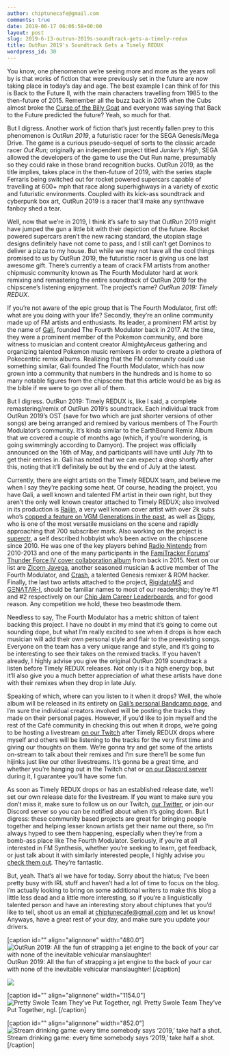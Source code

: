 ```yaml
---
author: chiptunecafe@gmail.com
comments: true
date: 2019-06-17 06:06:58+00:00
layout: post
slug: 2019-6-13-outrun-2019s-soundtrack-gets-a-timely-redux
title: OutRun 2019's Soundtrack Gets a Timely REDUX
wordpress_id: 30
---
```


You know, one phenomenon we’re seeing more and more as the years roll by is that works of fiction that were previously set in the future are now taking place in today’s day and age. The best example I can think of for this is Back to the Future II, with the main characters travelling from 1985 to the then-future of 2015. Remember all the buzz back in 2015 when the Cubs almost broke the [Curse of the Billy Goat](https://en.wikipedia.org/wiki/Curse_of_the_Billy_Goat) and everyone was saying that Back to the Future predicted the future? Yeah, so much for that.

But I digress. Another work of fiction that’s just recently fallen prey to this phenomenon is _OutRun 2019_, a futuristic racer for the SEGA Genesis/Mega Drive. The game is a curious pseudo-sequel of sorts to the classic arcade racer _Out Run_; originally an independent project titled _Junker’s High_, SEGA allowed the developers of the game to use the Out Run name, presumably so they could rake in those brand recognition bucks. OutRun 2019, as the title implies, takes place in the then-future of 2019, with the series staple Ferraris being switched out for rocket powered supercars capable of travelling at 600+ mph that race along superhighways in a variety of exotic and futuristic environments. Coupled with its kick-ass soundtrack and cyberpunk box art, OutRun 2019 is a racer that’ll make any synthwave fanboy shed a tear.

Well, now that we’re in 2019, I think it’s safe to say that OutRun 2019 might have jumped the gun a little bit with their depiction of the future. Rocket powered supercars aren’t the new racing standard, the utopian stage designs definitely have not come to pass, and I still can’t get Dominos to deliver a pizza to my house. But while we may not have all the cool things promised to us by OutRun 2019, the futuristic racer is giving us one last awesome gift. There’s currently a team of crack FM artists from another chipmusic community known as The Fourth Modulator hard at work remixing and remastering the entire soundtrack of OutRun 2019 for the chipscene’s listening enjoyment. The project’s name? _OutRun 2019: Timely REDUX_.

If you’re not aware of the epic group that is The Fourth Modulator, first off: what are you doing with your life? Secondly, they’re an online community made up of FM artists and enthusiasts. Its leader, a prominent FM artist by the name of [Gali](https://www.youtube.com/channel/UC5uzpyQ9U_2aCNpX-zpW7KQ), founded The Fourth Modulator back in 2017. At the time, they were a prominent member of the Pokemon community, and bore witness to musician and content creator AlmightyArceus gathering and organizing talented Pokemon music remixers in order to create a plethora of Pokecentric remix albums. Realizing that the FM community could use something similar, Gali founded The Fourth Modulator, which has now grown into a community that numbers in the hundreds and is home to so many notable figures from the chipscene that this article would be as big as the bible if we were to go over all of them.

But I digress. OutRun 2019: Timely REDUX is, like I said, a complete remastering/remix of OutRun 2019’s soundtrack. Each individual track from OutRun 2019’s OST (save for two which are just shorter versions of other songs) are being arranged and remixed by various members of The Fourth Modulator’s community. It’s kinda similar to the EarthBound Remix Album that we covered a couple of months ago (which, if you’re wondering, is going swimmingly according to Damyon). The project was officially announced on the 16th of May, and participants will have until July 7th to get their entries in. Gali has noted that we can expect a drop shortly after this, noting that it’ll definitely be out by the end of July at the latest.

Currently, there are eight artists on the Timely REDUX team, and believe me when I say they’re packing some heat. Of course, heading the project, you have Gali, a well known and  talented FM artist in their own right, but they aren’t the only well known creator attached to Timely REDUX; also involved in its production is [Raijin](https://www.youtube.com/channel/UCcB8NhLeGcq8_2GETpK4hew), a very well known cover artist with over 2k subs who’s [copped a feature on VGM Generations in the past](https://soundcloud.com/vgmgenerations/vgmg-remix-radio-ep-5), as well as [Dippy](https://www.youtube.com/channel/UCw2xCNQhuwpnfnf1-wfRefQ), who is one of the most versatile musicians on the scene and rapidly approaching that 700 subscriber mark. Also working on the project is [superctr](https://soundcloud.com/superctr), a self described hobbyist who’s been active on the chipscene since 2010. He was one of the key players behind [Radio Nintendo](http://radionintendo.com/history) from 2010-2013 and one of the many participants in the [FamiTracker Forums](http://forums.famitracker.com/)’ [Thunder Force IV cover collaboration album](https://famitracker.bandcamp.com/releases) from back in 2015. Next on our list are [Zicorn Javega](https://soundcloud.com/zicorn-javega), another seasoned musician & active member of The Fourth Modulator, and [Crash](https://www.youtube.com/user/Crash84), a talented Genesis remixer & ROM hacker. Finally, the last two artists attached to the project, [RigidatoMS](https://www.youtube.com/channel/UCl85g5j2ERbADAhTeiYVEOg) and [GΞNΛTΛR-I](https://www.youtube.com/channel/UCWkxKhiEDlyCP2kNx_w04Ig), should be familiar names to most of our readership; they’re #1 and #2 respectively on our [Chip Jam Career Leaderboards](/chip-jam-leaderboards), and for good reason. Any competition we hold, these two beastmode them.

Needless to say, The Fourth Modulator has a metric shitton of talent backing this project. I have no doubt in my mind that it’s going to come out sounding dope, but what I’m really excited to see when it drops is how each musician will add their own personal style and flair to the preexisting songs. Everyone on the team has a very unique range and style, and it’s going to be interesting to see their takes on the remixed tracks. If you haven’t already, I highly advise you give the original OutRun 2019 soundtrack a listen before Timely REDUX releases. Not only is it a high energy bop, but it’ll also give you a much better appreciation of what these artists have done with their remixes when they drop in late July.

Speaking of which, where can you listen to it when it drops? Well, the whole album will be released in its entirety on [Gali’s personal Bandcamp page](https://galimercury.bandcamp.com/), and I’m sure the individual creators involved will be posting the tracks they made on their personal pages. However, if you’d like to join myself and the rest of the Café community in checking this out when it drops, we’re going to be hosting a livestream [on our Twitch](https://www.twitch.tv/chiptunecafe) after Timely REDUX drops where myself and others will be listening to the tracks for the very first time and giving our thoughts on them. We’re gonna try and get some of the artists on-stream to talk about their remixes and I’m sure there’ll be some fun hijinks just like our other livestreams. It’s gonna be a great time, and whether you’re hanging out in the Twitch chat or [on our Discord server](https://discord.gg/dpHG83b) during it, I guarantee you’ll have some fun.

As soon as Timely REDUX drops or has an established release date, we’ll set our own release date for the livestream. If you want to make sure you don’t miss it, make sure to follow us on our Twitch, [our Twitter](https://twitter.com/ChiptuneCafe), or join our Discord server so you can be notified about when it’s going down. But I digress: these community based projects are great for bringing people together and helping lesser known artists get their name out there, so I’m always hyped to see them happening, especially when they’re from a bomb-ass place like The Fourth Modulator. Seriously, if you’re at all interested in FM Synthesis, whether you’re seeking to learn, get feedback, or just talk about it with similarly interested people, I highly advise you [check them out](https://discord.gg/YSrKvg7). They’re fantastic.

But, yeah. That’s all we have for today. Sorry about the hiatus; I’ve been pretty busy with IRL stuff and haven’t had a lot of time to focus on the blog. I’m actually looking to bring on some additional writers to make this blog a little less dead and a little more interesting, so if you’re a linguistically talented person and have an interesting story about chiptunes that you’d like to tell, shoot us an email at [chiptunecafe@gmail.com](mailto:chiptunecafe@gmail.com) and let us know! Anyways, have a great rest of your day, and make sure you update your drivers.



[caption id="" align="alignnone" width="480.0"]![ OutRun 2019: All the fun of strapping a jet engine to the back of your car with none of the inevitable vehicular manslaughter! ](https://images.squarespace-cdn.com/content/v1/5bfb3cac1aef1da317d0f89a/1560425836221-LDPFM2IUE94FKYKN4XVS/ke17ZwdGBToddI8pDm48kNKU_v8gJAcxDrmB-soKvj1Zw-zPPgdn4jUwVcJE1ZvWEtT5uBSRWt4vQZAgTJucoTqqXjS3CfNDSuuf31e0tVH7wdpQi_gwH_-rfgB8xc3aCDYU5QsKfHvKofLxtwAwA5XleA9PsoOHujT9UMkA80c/hqdefault.jpg?format=original)  OutRun 2019: All the fun of strapping a jet engine to the back of your car with none of the inevitable vehicular manslaughter! [/caption] 




![](https://images.squarespace-cdn.com/content/v1/5bfb3cac1aef1da317d0f89a/1560427881442-Y8UP1GD75BXIM8FENSLG/ke17ZwdGBToddI8pDm48kGo9VVSwEi3Eutt7252enl5Zw-zPPgdn4jUwVcJE1ZvWQUxwkmyExglNqGp0IvTJZamWLI2zvYWH8K3-s_4yszcp2ryTI0HqTOaaUohrI8PIw1fRaewQwuLfTfpTsTn2TABOHYKlmeNJb1VI3tpCj2o/The_Fourth_Modulator_Logo.png?format=original)









[caption id="" align="alignnone" width="1154.0"]![ Pretty Swole Team They’ve Put Together, ngl. ](https://images.squarespace-cdn.com/content/v1/5bfb3cac1aef1da317d0f89a/1560427689040-958UL0T1ZLE2KCIC3KS9/ke17ZwdGBToddI8pDm48kBiYvS2z75X967fpXOjSm0MUqsxRUqqbr1mOJYKfIPR7LoDQ9mXPOjoJoqy81S2I8N_N4V1vUb5AoIIIbLZhVYxCRW4BPu10St3TBAUQYVKcYImoA4CsWmT0Swjj6XHyQLpgNRsqCt_1BanbQnq2M0NIZTLIBDyjgZXc-9T21WK0/team.png?format=original)  Pretty Swole Team They’ve Put Together, ngl. [/caption] 









[caption id="" align="alignnone" width="852.0"]![ Stream drinking game: every time somebody says ‘2019,’ take half a shot. ](https://images.squarespace-cdn.com/content/v1/5bfb3cac1aef1da317d0f89a/1560428526295-F21I9F7L4WNU4JO3VQCO/ke17ZwdGBToddI8pDm48kHmsQLiNe_wraAMD99sZxV9Zw-zPPgdn4jUwVcJE1ZvWQUxwkmyExglNqGp0IvTJZamWLI2zvYWH8K3-s_4yszcp2ryTI0HqTOaaUohrI8PIj_uzRpgXOFUTkPs52Ns2sHuAvuSHmErtcrc4dStKIm4KMshLAGzx4R3EDFOm1kBS/2+%281%29.jpg?format=original)  Stream drinking game: every time somebody says ‘2019,’ take half a shot. [/caption]

